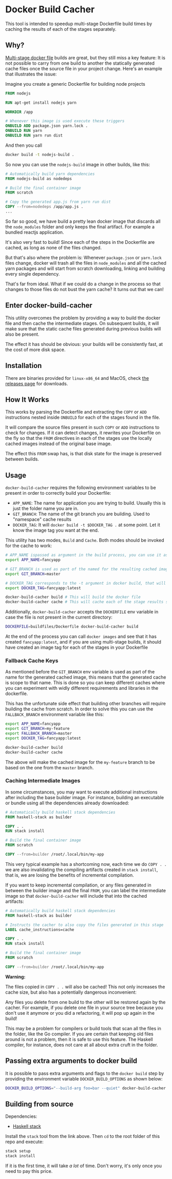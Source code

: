 # Docker Build Cacher

This tool is intended to speedup multi-stage Dockerfile build times by caching the results of each of the
stages separately.

## Why?

[Multi-stage docker file](https://docs.docker.com/engine/userguide/eng-image/multistage-build/) builds are great,
but they still miss a key feature: It is not possible to carry from one build to another the statically generated
cache files once the source file in your project change. Here's an example that illustrates the issue:

Imagine you create a generic Dockerfile for building node projects

```Dockerfile
FROM nodejs

RUN apt-get install nodejs yarn

WORKDIR /app

# Whenever this image is used execute these triggers
ONBUILD ADD package.json yarn.lock .
ONBUILD RUN yarn
ONBUILD RUN yarn run dist
```

And then you call

```bash
docker build -t nodejs-build .
```

So now you can use the `nodejs-build` image in other builds, like this:

```Dockerfile
# Automatically build yarn dependencies
FROM nodejs-build as nodedeps

# Build the final container image
FROM scratch

# Copy the generated app.js from yarn run dist
COPY --from=nodedeps /app/app.js .
...
```

So far so good, we have build a pretty lean docker image that discards all the `node_modules`
folder and only keeps the final artifact. For example a bundled reactjs application.

It's also very fast to build! Since each of the steps in the Dockerfile are cached, as long as
none of the files changed.

But that's also where the problem is: Whenever `package.json` or `yarn.lock` files change, docker
will trash all the files in `node_modules` and all the cached yarn packages and will start from
scratch downloading, linking and building every single dependency.

That's far from ideal. What if we could do a change in the process so that changes to those files
do not bust the yarn cache? It turns out that we can!

## Enter docker-build-cacher

This utility overcomes the problem by providing a way to build the docker file and then cache the
intermediate stages. On subsequent builds, it will make sure that the static cache files generated
during previous builds will also be present.

The effect it has should be obvious: your builds will be consistently fast, at the cost of more disk space.

## Installation

There are binaries provided for `linux-x86_64` and MacOS, check
[the releases page](https://github.com/seatgeek/docker-build-cacher/releases) for downloads.

## How It Works

This works by parsing the Dockerfile and extracting the `COPY` or `ADD` instructions nested inside `ONBUILD` for each of
the stages found in the file.

It will compare the source files present in such `COPY` or `ADD` instructions to check for changes. If it can detect changes,
it rewrites your Dockerfile on the fly so that the `FROM` directives in each of the stages use the locally cached images instead
of the original base image.

The effect this `FROM` swap has, is that disk state for the image is preserved between builds.

## Usage

`docker-build-cacher` requires the following environment variables to be present in order to correctly build
your Dockerfile:

* `APP_NAME`: The name for application you are trying to build. Usually this is just the folder name you are in.
* `GIT_BRANCH`: The name of the git branch you are building. Used to "namespace" cache results
* `DOCKER_TAG`: It will `docker build -t $DOCKER_TAG .` at some point. Let it know the image tag you want at the end.

This utility has two modes, `Build` and `Cache`. Both modes should be invoked for the cache to work:

```bash
# APP_NAME ispassed as argument in the build process, you can use it as an env var in your Dockerfile
export APP_NAME=fancyapp

# GIT_BRANCH is used as part of the named for the resulting cached image
export GIT_BRANCH=master

# DOCKER_TAG corresponds to the -t argument in docker build, that will be the resulting image name
export DOCKER_TAG=fancyapp:latest

docker-build-cacher build # This will build the docker file
docker-build-cacher cache # This will cache each of the stage results separately
```

Additionally, `docker-build-cacher` accepts the `DOCKERFILE` env variable in case the file is not present in the
current directory:

```bash
DOCKERFILE=buildfiles/Dockerfile docker-build-cacher build
```

At the end of the process you can call `docker images` and see that it has created `fancyapp:latest`, and if you are using
multi-stage builds, it should have created an image tag for each of the stages in your Dockerfile

### Fallback Cache Keys


As mentioned before the `GIT_BRANCH` env variable is used as part of the name for the generated cached image, this means that
the generated cache is scope to that name. This is done so you can keep different caches where you can experiment with widly
different requirements and libraries in the dockerfile.

This has the unfortunate side effect that building other branches will require building the cache from scratch. In order to solve this
you can use the `FALLBACK_BRANCH` environment variable like this:

```bash
export APP_NAME=fancyapp
export GIT_BRANCH=my-feature
export FALLBACK_BRANCH=master
export DOCKER_TAG=fancyapp:latest

docker-build-cacher build
docker-build-cacher cache
```

The above will make the cached image for the `my-feature` branch to be based on the one from the `master` branch.

### Caching Intermediate Images

In some circumstances, you may want to execute additional instructions after
including the base builder image. For instance, building an executable or
bundle using all the dependencies already downloaded:

```Dockerfile
# Automatically build haskell stack dependencies
FROM haskell-stack as builder

COPY . .
RUN stack install

# Build the final container image
FROM scratch

COPY --from=builder /root/.local/bin/my-app
```

This very typical example has a shortcoming now, each time we do `COPY . .` we
are also invalidating the compiling artifacts created in `stack install`, that
is, we are losing the benefits of incremental compilation.

If you want to keep incremental compilation, or any files generated in between
the builder image and the final `FROM`, you can label the intermediate image so
that `docker-build-cacher` will include that into the cached artifacts:

```Dockerfile
# Automatically build haskell stack dependencies
FROM haskell-stack as builder

# Instructs the cacher to also copy the files generated in this stage
LABEL cache_instructions=cache

COPY . .
RUN stack install

# Build the final container image
FROM scratch

COPY --from=builder /root/.local/bin/my-app
```

**Warning:**

The files copied in `COPY . .` will also be cached! This not only increases the
cache size, but also has a potentially dangerous inconvenient:

Any files you delete from one build to the other will be restored again by the
cacher. For example, if you delete one file in your source tree because you
don't use it anymore or you did a refactoring, it will pop up again in the build!

This may be a problem for compilers or build tools that scan all the files in
the folder, like the Go compiler. If you are certain that keeping old files
around is not a problem, then it is safe to use this feature. The Haskell
compiler, for instance, does not care at all about extra cruft in the folder.

## Passing extra arguments to docker build

It is possible to pass extra arguments and flags to the `docker build` step by providing the environment variable `DOCKER_BUILD_OPTIONS` as
shown below:


```bash
DOCKER_BUILD_OPTIONS="--build-arg foo=bar --quiet" docker-build-cacher build
```

## Building from source

Dependencies:

- [Haskell stack](https://docs.haskellstack.org/en/stable/README/#how-to-install)

Install the `stack` tool from the link above. Then `cd` to the root folder of this repo and execute:

```sh
stack setup
stack install
```

If it is the first time, it will take *a lot* of time. Don't worry, it's only once you need to pay this price.
